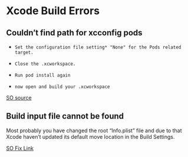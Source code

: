 # Xcode Build Errors


## Couldn’t find path for xcconfig pods

-     Set the configuration file setting* "None" for the Pods related target.
-     Close the .xcworkspace.
-     Run pod install again
-     now open and build your .xcworkspace

[SO source](https://stackoverflow.com/questions/27109476/incorrect-path-for-pods-debug-xcconfig-in-xcode)


## Build input file cannot be found

Most probably you have changed the root “Info.plist” file and due to that Xcode haven’t updated its default move location in the Build Settings.

[SO Fix Link](https://stackoverflow.com/questions/52435202/build-input-file-cannot-be-found-swift-4-2-xcode-10-0)





